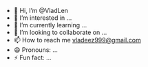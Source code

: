 - 👋 Hi, I’m @VladLen
- 👀 I’m interested in ...
- 🌱 I’m currently learning ...
- 💞️ I’m looking to collaborate on ...
- 📫 How to reach me vladeez999@gmail.com
- 😄 Pronouns: ...
- ⚡ Fun fact: ...

<!---
VladLenX/VladLenX is a ✨ special ✨ repository because its `README.md` (this file) appears on your GitHub profile.
You can click the Preview link to take a look at your changes.
--->

